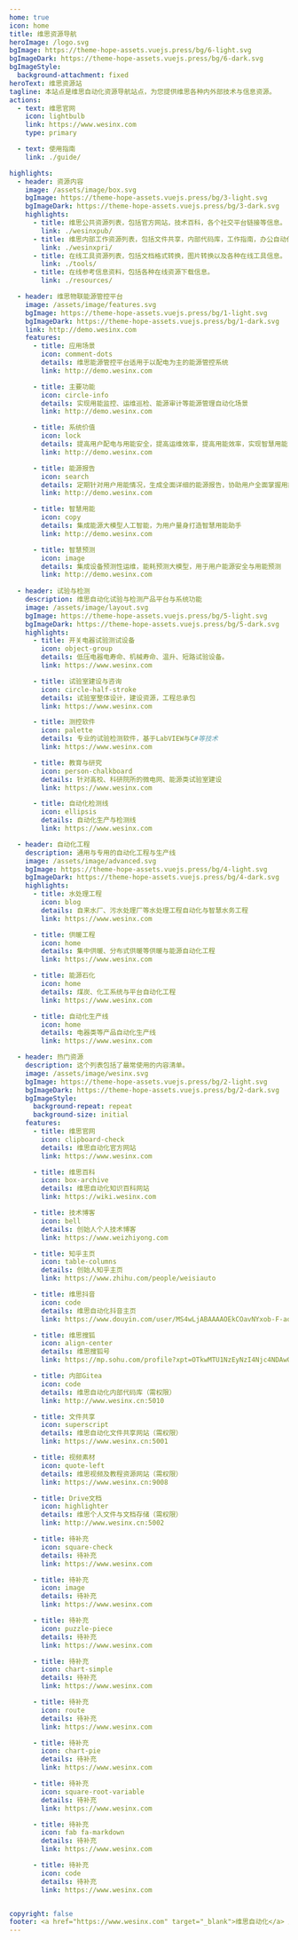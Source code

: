 ```yaml
---
home: true
icon: home
title: 维思资源导航
heroImage: /logo.svg
bgImage: https://theme-hope-assets.vuejs.press/bg/6-light.svg
bgImageDark: https://theme-hope-assets.vuejs.press/bg/6-dark.svg
bgImageStyle:
  background-attachment: fixed
heroText: 维思资源站
tagline: 本站点是维思自动化资源导航站点，为您提供维思各种内外部技术与信息资源。
actions:
  - text: 维思官网
    icon: lightbulb
    link: https://www.wesinx.com
    type: primary

  - text: 使用指南
    link: ./guide/

highlights:
  - header: 资源内容
    image: /assets/image/box.svg
    bgImage: https://theme-hope-assets.vuejs.press/bg/3-light.svg
    bgImageDark: https://theme-hope-assets.vuejs.press/bg/3-dark.svg
    highlights:
      - title: 维思公共资源列表，包括官方网站，技术百科，各个社交平台链接等信息。
        link: ./wesinxpub/
      - title: 维思内部工作资源列表，包括文件共享，内部代码库，工作指南，办公自动化等信息。
        link: ./wesinxpri/
      - title: 在线工具资源列表，包括文档格式转换，图片转换以及各种在线工具信息。
        link: ./tools/
      - title: 在线参考信息资料，包括各种在线资源下载信息。
        link: ./resources/

  - header: 维思物联能源管控平台
    image: /assets/image/features.svg
    bgImage: https://theme-hope-assets.vuejs.press/bg/1-light.svg
    bgImageDark: https://theme-hope-assets.vuejs.press/bg/1-dark.svg
    link: http://demo.wesinx.com
    features:
      - title: 应用场景
        icon: comment-dots
        details: 维思能源管控平台适用于以配电为主的能源管控系统
        link: http://demo.wesinx.com

      - title: 主要功能
        icon: circle-info
        details: 实现用能监控、运维巡检、能源审计等能源管理自动化场景
        link: http://demo.wesinx.com

      - title: 系统价值
        icon: lock
        details: 提高用户配电与用能安全，提高运维效率，提高用能效率，实现智慧用能
        link: http://demo.wesinx.com

      - title: 能源报告
        icon: search
        details: 定期针对用户用能情况，生成全面详细的能源报告，协助用户全面掌握用能情况
        link: http://demo.wesinx.com

      - title: 智慧用能
        icon: copy
        details: 集成能源大模型人工智能，为用户量身打造智慧用能助手
        link: http://demo.wesinx.com

      - title: 智慧预测
        icon: image
        details: 集成设备预测性运维，能耗预测大模型，用于用户能源安全与用能预测
        link: http://demo.wesinx.com
  
  - header: 试验与检测
    description: 维思自动化试验与检测产品平台与系统功能
    image: /assets/image/layout.svg
    bgImage: https://theme-hope-assets.vuejs.press/bg/5-light.svg
    bgImageDark: https://theme-hope-assets.vuejs.press/bg/5-dark.svg
    highlights:
      - title: 开关电器试验测试设备
        icon: object-group
        details: 低压电器电寿命、机械寿命、温升、短路试验设备。
        link: https://www.wesinx.com

      - title: 试验室建设与咨询
        icon: circle-half-stroke
        details: 试验室整体设计，建设资源，工程总承包
        link: https://www.wesinx.com

      - title: 测控软件
        icon: palette
        details: 专业的试验检测软件，基于LabVIEW与C#等技术
        link: https://www.wesinx.com

      - title: 教育与研究
        icon: person-chalkboard
        details: 针对高校、科研院所的微电网、能源类试验室建设
        link: https://www.wesinx.com

      - title: 自动化检测线
        icon: ellipsis
        details: 自动化生产与检测线
        link: https://www.wesinx.com

  - header: 自动化工程
    description: 通用与专用的自动化工程与生产线
    image: /assets/image/advanced.svg
    bgImage: https://theme-hope-assets.vuejs.press/bg/4-light.svg
    bgImageDark: https://theme-hope-assets.vuejs.press/bg/4-dark.svg
    highlights:
      - title: 水处理工程
        icon: blog
        details: 自来水厂、污水处理厂等水处理工程自动化与智慧水务工程
        link: https://www.wesinx.com

      - title: 供暖工程
        icon: home
        details: 集中供暖、分布式供暖等供暖与能源自动化工程
        link: https://www.wesinx.com

      - title: 能源石化
        icon: home
        details: 煤炭、化工系统与平台自动化工程
        link: https://www.wesinx.com

      - title: 自动化生产线
        icon: home
        details: 电器类等产品自动化生产线
        link: https://www.wesinx.com

  - header: 热门资源
    description: 这个列表包括了最常使用的内容清单。
    image: /assets/image/wesinx.svg
    bgImage: https://theme-hope-assets.vuejs.press/bg/2-light.svg
    bgImageDark: https://theme-hope-assets.vuejs.press/bg/2-dark.svg
    bgImageStyle:
      background-repeat: repeat
      background-size: initial
    features:
      - title: 维思官网
        icon: clipboard-check
        details: 维思自动化官方网站
        link: https://www.wesinx.com

      - title: 维思百科
        icon: box-archive
        details: 维思自动化知识百科网站
        link: https://wiki.wesinx.com

      - title: 技术博客
        icon: bell
        details: 创始人个人技术博客
        link: https://www.weizhiyong.com

      - title: 知乎主页
        icon: table-columns
        details: 创始人知乎主页
        link: https://www.zhihu.com/people/weisiauto

      - title: 维思抖音
        icon: code
        details: 维思自动化抖音主页
        link: https://www.douyin.com/user/MS4wLjABAAAAOEkCOavNYxob-F-aqp0ODNoSCNx7ZT-S8FAf-k83lVBfHpv3U3pmvnE-TVg79CTZ

      - title: 维思搜狐
        icon: align-center
        details: 维思搜狐号
        link: https://mp.sohu.com/profile?xpt=OTkwMTU1NzEyNzI4Njc4NDAwQHNvaHUuY29t&scm=1019.20005.0.0.0&spm=smpc.csrpage.suggest-list.1.1702815555759WD97aBa

      - title: 内部Gitea
        icon: code
        details: 维思自动化内部代码库（需权限）
        link: http://www.wesinx.cn:5010

      - title: 文件共享
        icon: superscript
        details: 维思自动化文件共享网站（需权限）
        link: https://www.wesinx.cn:5001

      - title: 视频素材
        icon: quote-left
        details: 维思视频及教程资源网站（需权限）
        link: https://www.wesinx.cn:9008

      - title: Drive文档
        icon: highlighter
        details: 维思个人文件与文档存储（需权限）
        link: http://www.wesinx.cn:5002

      - title: 待补充
        icon: square-check
        details: 待补充
        link: https://www.wesinx.com

      - title: 待补充
        icon: image
        details: 待补充
        link: https://www.wesinx.com

      - title: 待补充
        icon: puzzle-piece
        details: 待补充
        link: https://www.wesinx.com

      - title: 待补充
        icon: chart-simple
        details: 待补充
        link: https://www.wesinx.com

      - title: 待补充
        icon: route
        details: 待补充
        link: https://www.wesinx.com

      - title: 待补充
        icon: chart-pie
        details: 待补充
        link: https://www.wesinx.com

      - title: 待补充
        icon: square-root-variable
        details: 待补充
        link: https://www.wesinx.com

      - title: 待补充
        icon: fab fa-markdown
        details: 待补充
        link: https://www.wesinx.com

      - title: 待补充
        icon: code
        details: 待补充
        link: https://www.wesinx.com


copyright: false
footer: <a href="https://www.wesinx.com" target="_blank">维思自动化</a> 版权所有 © 2023
---
```

